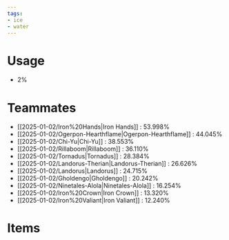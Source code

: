 ```yaml
---
tags:
- ice
- water
---
```

# Usage
- 2%
# Teammates
- [[2025-01-02/Iron%20Hands|Iron Hands]] : 53.998%
- [[2025-01-02/Ogerpon-Hearthflame|Ogerpon-Hearthflame]] : 44.045%
- [[2025-01-02/Chi-Yu|Chi-Yu]] : 38.553%
- [[2025-01-02/Rillaboom|Rillaboom]] : 36.110%
- [[2025-01-02/Tornadus|Tornadus]] : 28.384%
- [[2025-01-02/Landorus-Therian|Landorus-Therian]] : 26.626%
- [[2025-01-02/Landorus|Landorus]] : 24.715%
- [[2025-01-02/Gholdengo|Gholdengo]] : 20.242%
- [[2025-01-02/Ninetales-Alola|Ninetales-Alola]] : 16.254%
- [[2025-01-02/Iron%20Crown|Iron Crown]] : 13.320%
- [[2025-01-02/Iron%20Valiant|Iron Valiant]] : 12.240%
# Items